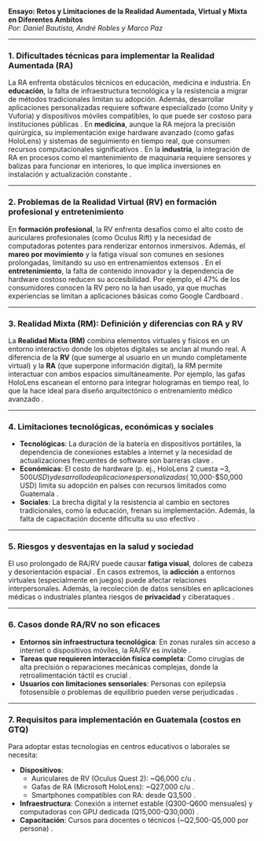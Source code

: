**Ensayo: Retos y Limitaciones de la Realidad Aumentada, Virtual y Mixta en Diferentes Ámbitos**  
*Por: Daniel Bautista, André Robles y Marco Paz*  

---

### 1. **Dificultades técnicas para implementar la Realidad Aumentada (RA)**  
La RA enfrenta obstáculos técnicos en educación, medicina e industria. En **educación**, la falta de infraestructura tecnológica y la resistencia a migrar de métodos tradicionales limitan su adopción. Además, desarrollar aplicaciones personalizadas requiere software especializado (como Unity y Vuforia) y dispositivos móviles compatibles, lo que puede ser costoso para instituciones públicas . En **medicina**, aunque la RA mejora la precisión quirúrgica, su implementación exige hardware avanzado (como gafas HoloLens) y sistemas de seguimiento en tiempo real, que consumen recursos computacionales significativos . En la **industria**, la integración de RA en procesos como el mantenimiento de maquinaria requiere sensores y balizas para funcionar en interiores, lo que implica inversiones en instalación y actualización constante .  

---

### 2. **Problemas de la Realidad Virtual (RV) en formación profesional y entretenimiento**  
En **formación profesional**, la RV enfrenta desafíos como el alto costo de auriculares profesionales (como Oculus Rift) y la necesidad de computadoras potentes para renderizar entornos inmersivos. Además, el **mareo por movimiento** y la fatiga visual son comunes en sesiones prolongadas, limitando su uso en entrenamientos extensos . En el **entretenimiento**, la falta de contenido innovador y la dependencia de hardware costoso reducen su accesibilidad. Por ejemplo, el 47% de los consumidores conocen la RV pero no la han usado, ya que muchas experiencias se limitan a aplicaciones básicas como Google Cardboard .  

---

### 3. **Realidad Mixta (RM): Definición y diferencias con RA y RV**  
La **Realidad Mixta (RM)** combina elementos virtuales y físicos en un entorno interactivo donde los objetos digitales se anclan al mundo real. A diferencia de la **RV** (que sumerge al usuario en un mundo completamente virtual) y la **RA** (que superpone información digital), la RM permite interactuar con ambos espacios simultáneamente. Por ejemplo, las gafas HoloLens escanean el entorno para integrar hologramas en tiempo real, lo que la hace ideal para diseño arquitectónico o entrenamiento médico avanzado .  

---

### 4. **Limitaciones tecnológicas, económicas y sociales**  
- **Tecnológicas**: La duración de la batería en dispositivos portátiles, la dependencia de conexiones estables a internet y la necesidad de actualizaciones frecuentes de software son barreras clave .  
- **Económicas**: El costo de hardware (p. ej., HoloLens 2 cuesta ~$3,500 USD) y desarrollo de aplicaciones personalizadas (~$10,000-$50,000 USD) limita su adopción en países con recursos limitados como Guatemala .  
- **Sociales**: La brecha digital y la resistencia al cambio en sectores tradicionales, como la educación, frenan su implementación. Además, la falta de capacitación docente dificulta su uso efectivo .  

---

### 5. **Riesgos y desventajas en la salud y sociedad**  
El uso prolongado de RA/RV puede causar **fatiga visual**, dolores de cabeza y desorientación espacial . En casos extremos, la **adicción** a entornos virtuales (especialmente en juegos) puede afectar relaciones interpersonales. Además, la recolección de datos sensibles en aplicaciones médicas o industriales plantea riesgos de **privacidad** y ciberataques .  

---

### 6. **Casos donde RA/RV no son eficaces**  
- **Entornos sin infraestructura tecnológica**: En zonas rurales sin acceso a internet o dispositivos móviles, la RA/RV es inviable .  
- **Tareas que requieren interacción física completa**: Como cirugías de alta precisión o reparaciones mecánicas complejas, donde la retroalimentación táctil es crucial .  
- **Usuarios con limitaciones sensoriales**: Personas con epilepsia fotosensible o problemas de equilibrio pueden verse perjudicadas .  

---

### 7. **Requisitos para implementación en Guatemala (costos en GTQ)**  
Para adoptar estas tecnologías en centros educativos o laborales se necesita:  
- **Dispositivos**:  
  - Auriculares de RV (Oculus Quest 2): ~Q6,000 c/u .  
  - Gafas de RA (Microsoft HoloLens): ~Q27,000 c/u .  
  - Smartphones compatibles con RA: desde Q3,500 .  
- **Infraestructura**: Conexión a internet estable (Q300-Q600 mensuales) y computadoras con GPU dedicada (Q15,000-Q30,000) .  
- **Capacitación**: Cursos para docentes o técnicos (~Q2,500-Q5,000 por persona) .  

